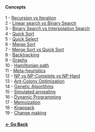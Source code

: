 #### Concepts

1 - [Recursion vs Iteration](https://stackoverflow.com/questions/15688019/recursion-versus-iteration?utm_medium=organic&utm_source=google_rich_qa&utm_campaign=google_rich_qa)  
2 - [Linear search vs Binary Search](https://stackoverflow.com/questions/700241/what-is-the-difference-between-linear-search-and-binary-search)  
3 - [Binary Search vs Interpolation Search](https://softwareengineering.stackexchange.com/questions/119703/interpolation-search-vs-binary-search?utm_medium=organic&utm_source=google_rich_qa&utm_campaign=google_rich_qa)  
4 - [Quick Sort](https://en.wikipedia.org/wiki/Quicksort)  
5 - [Quick Select](https://stackoverflow.com/questions/10846482/quickselect-algorithm-understanding?utm_medium=organic&utm_source=google_rich_qa&utm_campaign=google_rich_qa)  
6 - [Merge Sort](https://en.wikipedia.org/wiki/Merge_sort)  
7 - [Merge Sort vs Quick Sort](https://stackoverflow.com/questions/70402/why-is-quicksort-better-than-mergesort)  
8 - [Backtracking](https://en.wikipedia.org/wiki/Backtracking)  
9 - [Graphs](https://en.wikibooks.org/wiki/A-level_Computing/AQA/Paper_1/Fundamentals_of_data_structures/Graphs)  
10 - [Hamiltonian path](https://en.wikipedia.org/wiki/Hamiltonian_path)  
11 - [Meta-heuristics](https://en.wikipedia.org/wiki/Metaheuristic)  
12 - [NP vs NP-Complete vs NP-Hard](https://stackoverflow.com/questions/1857244/what-are-the-differences-between-np-np-complete-and-np-hard?utm_medium=organic&utm_source=google_rich_qa&utm_campaign=google_rich_qa)  
13 - [Ant-Colony Optimization](https://en.wikipedia.org/wiki/Ant_colony_optimization_algorithms)  
14 - [Genetic Algorithms](https://en.wikipedia.org/wiki/Genetic_algorithm)  
15 - [Simulated annealing](https://en.wikipedia.org/wiki/Simulated_annealing)  
16 - [Dynamic Programming](https://en.wikipedia.org/wiki/Dynamic_programming)  
17 - [Memoization](https://en.wikipedia.org/wiki/Memoization)  
18 - [Knapsack](https://en.wikipedia.org/wiki/Knapsack_problem)  
19 - [Change making](https://en.wikipedia.org/wiki/Change-making_problem)


#### [<- Go Back](https://github.com/VSPPedro/hciimps#hciimpshow-can-i-improve-my-programming-skills)
